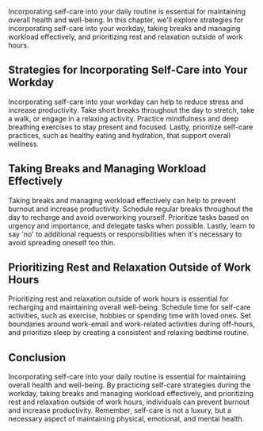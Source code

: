 
Incorporating self-care into your daily routine is essential for maintaining overall health and well-being. In this chapter, we'll explore strategies for incorporating self-care into your workday, taking breaks and managing workload effectively, and prioritizing rest and relaxation outside of work hours.

Strategies for Incorporating Self-Care into Your Workday
--------------------------------------------------------

Incorporating self-care into your workday can help to reduce stress and increase productivity. Take short breaks throughout the day to stretch, take a walk, or engage in a relaxing activity. Practice mindfulness and deep breathing exercises to stay present and focused. Lastly, prioritize self-care practices, such as healthy eating and hydration, that support overall wellness.

Taking Breaks and Managing Workload Effectively
-----------------------------------------------

Taking breaks and managing workload effectively can help to prevent burnout and increase productivity. Schedule regular breaks throughout the day to recharge and avoid overworking yourself. Prioritize tasks based on urgency and importance, and delegate tasks when possible. Lastly, learn to say 'no' to additional requests or responsibilities when it's necessary to avoid spreading oneself too thin.

Prioritizing Rest and Relaxation Outside of Work Hours
------------------------------------------------------

Prioritizing rest and relaxation outside of work hours is essential for recharging and maintaining overall well-being. Schedule time for self-care activities, such as exercise, hobbies or spending time with loved ones. Set boundaries around work-email and work-related activities during off-hours, and prioritize sleep by creating a consistent and relaxing bedtime routine.

Conclusion
----------

Incorporating self-care into your daily routine is essential for maintaining overall health and well-being. By practicing self-care strategies during the workday, taking breaks and managing workload effectively, and prioritizing rest and relaxation outside of work hours, individuals can prevent burnout and increase productivity. Remember, self-care is not a luxury, but a necessary aspect of maintaining physical, emotional, and mental health.
